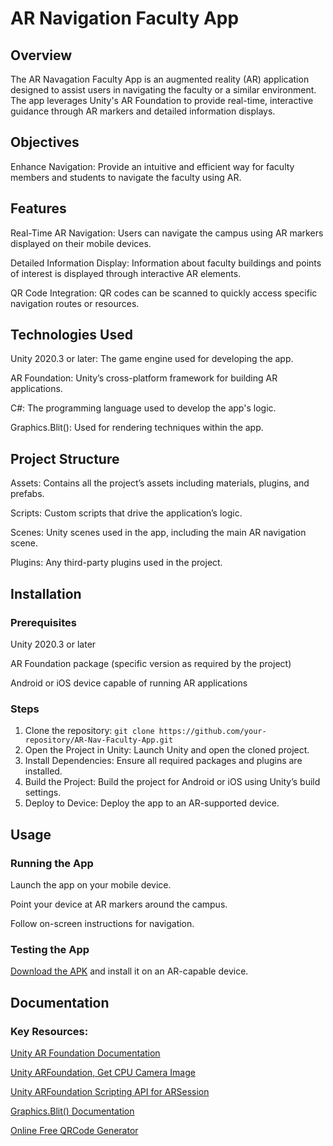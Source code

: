 # AR Navigation Faculty App

## Overview
The AR Navagation Faculty App is an augmented reality (AR) application designed to assist users in navigating the faculty or a similar environment. The app leverages Unity's AR Foundation to provide real-time, interactive guidance through AR markers and detailed information displays.

## Objectives
Enhance Navigation: Provide an intuitive and efficient way for faculty members and students to navigate the faculty using AR.

## Features
Real-Time AR Navigation: Users can navigate the campus using AR markers displayed on their mobile devices.

Detailed Information Display: Information about faculty buildings and points of interest is displayed through interactive AR elements.

QR Code Integration: QR codes can be scanned to quickly access specific navigation routes or resources.

## Technologies Used
Unity 2020.3 or later: The game engine used for developing the app.

AR Foundation: Unity’s cross-platform framework for building AR applications.

C#: The programming language used to develop the app's logic.

Graphics.Blit(): Used for rendering techniques within the app.

## Project Structure
Assets: Contains all the project’s assets including materials, plugins, and prefabs.

Scripts: Custom scripts that drive the application’s logic.

Scenes: Unity scenes used in the app, including the main AR navigation scene.

Plugins: Any third-party plugins used in the project.

## Installation

### Prerequisites
Unity 2020.3 or later

AR Foundation package (specific version as required by the project)

Android or iOS device capable of running AR applications

### Steps
1. Clone the repository:
`git clone https://github.com/your-repository/AR-Nav-Faculty-App.git`
2. Open the Project in Unity:
Launch Unity and open the cloned project.
3. Install Dependencies:
Ensure all required packages and plugins are installed.
4. Build the Project:
Build the project for Android or iOS using Unity’s build settings.
5. Deploy to Device:
Deploy the app to an AR-supported device.

## Usage

### Running the App
Launch the app on your mobile device.

Point your device at AR markers around the campus.

Follow on-screen instructions for navigation.

### Testing the App
[Download the APK](https://drive.google.com/file/d/1bWcLaqrBSerrCtupSBFfYlzoLDtfF_yg/view?usp=sharing) and install it on an AR-capable device.

## Documentation

### Key Resources:
[Unity AR Foundation Documentation](https://docs.unity3d.com/Packages/com.unity.xr.arfoundation@5.0/manual/index.html)

[Unity ARFoundation, Get CPU Camera Image](https://docs.unity3d.com/Packages/com.unity.xr.arfoundation@5.0/manual/cpu-camera-image.html#synchronously-convert-to-grayscale-and-color)

[Unity ARFoundation Scripting API for ARSession](https://docs.unity3d.com/Packages/com.unity.xr.arfoundation@4.2/api/UnityEngine.XR.ARFoundation.ARSession.html)

[Graphics.Blit() Documentation](https://docs.unity3d.com/ScriptReference/Graphics.Blit.html)

[Online Free QRCode Generator](https://www.qr-code-generator.com/)

<!-- Unity AR Foundation:
- https://docs.unity3d.com/Packages/com.unity.xr.arfoundation@5.0/manual/index.html

Unity ARFoundation, get CPU camera image:
- https://docs.unity3d.com/Packages/com.unity.xr.arfoundation@5.0/manual/cpu-camera-image.html#synchronously-convert-to-grayscale-and-color

Unity ARFoundation Scripting API for ARSession:
- https://docs.unity3d.com/Packages/com.unity.xr.arfoundation@4.2/api/UnityEngine.XR.ARFoundation.ARSession.html

Unity documentation to Graphics.Blit()
- https://docs.unity3d.com/ScriptReference/Graphics.Blit.html

Online free QRCode generator:
- https://www.qr-code-generator.com/

Test this application (Download APK):
- https://drive.google.com/file/d/1bWcLaqrBSerrCtupSBFfYlzoLDtfF_yg/view?usp=sharing -->
